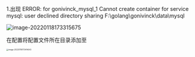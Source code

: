 1.出现 ERROR: for gonivinck_mysql_1  Cannot create container for service mysql: user declined directory
sharing F:\golang\gonivinck\data\mysql

![image-20220118173315675](F:\mdfile\mdpic\image-20220118173315675.png)

在配置将配置文件所在目录添加至

<img src="F:\mdfile\mdpic\image-20220118173414643.png" alt="image-20220118173414643" style="zoom: 33%;" />